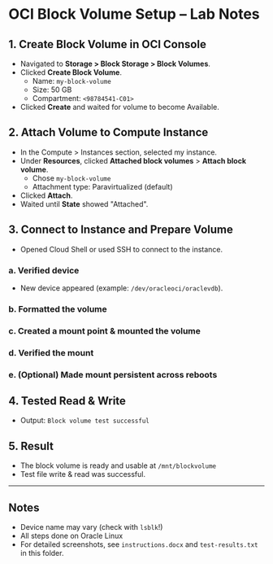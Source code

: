 # OCI Block Volume Setup – Lab Notes

## 1. Create Block Volume in OCI Console

- Navigated to **Storage > Block Storage > Block Volumes**.
- Clicked **Create Block Volume**.
    - Name: `my-block-volume`
    - Size: 50 GB
    - Compartment: `<98784541-C01>`
- Clicked **Create** and waited for volume to become Available.

## 2. Attach Volume to Compute Instance

- In the Compute > Instances section, selected my instance.
- Under **Resources**, clicked **Attached block volumes** > **Attach block volume**.
    - Chose `my-block-volume`
    - Attachment type: Paravirtualized (default)
- Clicked **Attach**.
- Waited until **State** showed "Attached".

## 3. Connect to Instance and Prepare Volume

- Opened Cloud Shell or used SSH to connect to the instance.

### a. Verified device

  - New device appeared (example: `/dev/oracleoci/oraclevdb`).

### b. Formatted the volume

### c. Created a mount point & mounted the volume

### d. Verified the mount

### e. (Optional) Made mount persistent across reboots

## 4. Tested Read & Write

- Output: `Block volume test successful`

## 5. Result

- The block volume is ready and usable at `/mnt/blockvolume`
- Test file write & read was successful.

---

## Notes

- Device name may vary (check with `lsblk`!)
- All steps done on Oracle Linux
- For detailed screenshots, see `instructions.docx` and `test-results.txt` in this folder.










